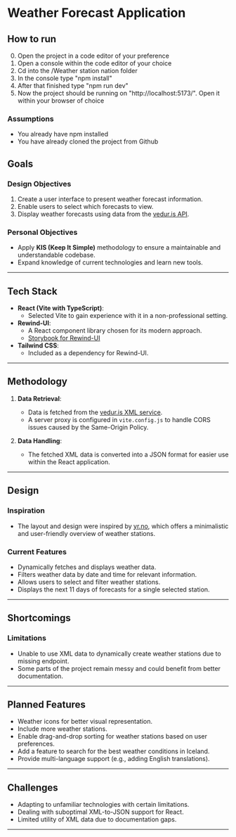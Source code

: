 # Weather Forecast Application

## How to run
0. Open the project in a code editor of your preference
1. Open a console within the code editor of your choice
2. Cd into the /Weather station nation folder
3. In the console type "npm install"
4. After that finished type "npm run dev"
5. Now the project should be running on "http://localhost:5173/". Open it within your browser of choice
### Assumptions
- You already have npm installed
- You have already cloned the project from Github



## Goals

### Design Objectives
1. Create a user interface to present weather forecast information.
2. Enable users to select which forecasts to view.
3. Display weather forecasts using data from the [vedur.is API](https://xmlweather.vedur.is/).

### Personal Objectives
- Apply **KIS (Keep It Simple)** methodology to ensure a maintainable and understandable codebase.
- Expand knowledge of current technologies and learn new tools.

---

## Tech Stack

- **React (Vite with TypeScript)**: 
  - Selected Vite to gain experience with it in a non-professional setting.
- **Rewind-UI**:
  - A React component library chosen for its modern approach.
  - [Storybook for Rewind-UI](https://storybook.rewind-ui.dev/)
- **Tailwind CSS**:
  - Included as a dependency for Rewind-UI.

---

## Methodology

1. **Data Retrieval**:
   - Data is fetched from the [vedur.is XML service](https://xmlweather.vedur.is/).
   - A server proxy is configured in `vite.config.js` to handle CORS issues caused by the Same-Origin Policy.

2. **Data Handling**:
   - The fetched XML data is converted into a JSON format for easier use within the React application.

---

## Design

### Inspiration
- The layout and design were inspired by [yr.no](https://yr.no), which offers a minimalistic and user-friendly overview of weather stations.

### Current Features
- Dynamically fetches and displays weather data.
- Filters weather data by date and time for relevant information.
- Allows users to select and filter weather stations.
- Displays the next 11 days of forecasts for a single selected station.

---

## Shortcomings

### Limitations
- Unable to use XML data to dynamically create weather stations due to missing endpoint.
- Some parts of the project remain messy and could benefit from better documentation.

---

## Planned Features

- Weather icons for better visual representation.
- Include more weather stations.
- Enable drag-and-drop sorting for weather stations based on user preferences.
- Add a feature to search for the best weather conditions in Iceland.
- Provide multi-language support (e.g., adding English translations).

---

## Challenges

- Adapting to unfamiliar technologies with certain limitations.
- Dealing with suboptimal XML-to-JSON support for React.
- Limited utility of XML data due to documentation gaps.

---